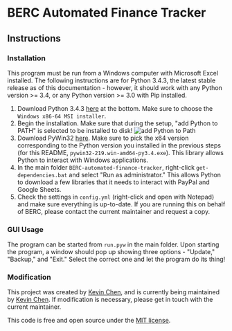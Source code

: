 BERC Automated Finance Tracker
==============================

## Instructions

### Installation

This program must be run from a Windows computer with Microsoft Excel 
installed. The following instructions are for Python 3.4.3, the latest stable
release as of this documentation - however, it should work with any Python
version >= 3.4, or any Python version >= 3.0 with Pip installed.

1. Download Python 3.4.3 [here](https://www.python.org/downloads/release/python-343/) at the bottom. Make sure to choose the `Windows x86-64 MSI installer`.
2. Begin the installation. Make sure that during the setup, "add Python to PATH" is selected to be installed to disk!
![add Python to Path](http://i.imgur.com/m4zyF7v.png)
3. Download PyWin32 [here](http://sourceforge.net/projects/pywin32/files/pywin32/Build%20219/). Make sure to pick the x64 version corresponding to the Python version you installed in the previous steps (for this README, `pywin32-219.win-amd64-py3.4.exe`). This library allows Python to interact with Windows applications.
4. In the main folder `BERC-automated-finance-tracker`, right-click `get-dependencies.bat` and select "Run as administrator." This allows Python to download a few libraries that it needs to interact with PayPal and Google Sheets.
5. Check the settings in `config.yml` (right-click and open with Notepad) and make sure everything is up-to-date. If you are running this on behalf of BERC, please contact the current maintainer and request a copy.

### GUI Usage

The program can be started from `run.pyw` in the main folder. Upon starting the program, a window should pop up showing three options - "Update," "Backup," and "Exit." Select the correct one and let the program do its thing!


### Modification

This project was created by [Kevin Chen](https://github.com/kvchen), and is currently being maintained by [Kevin Chen](https://github.com/kvchen). If modification is necessary, please get in touch with the current maintainer.

This code is free and open source under the [MIT license](https://raw.githubusercontent.com/kvchen/BERC-automated-finance-tracker/master/LICENSE).


